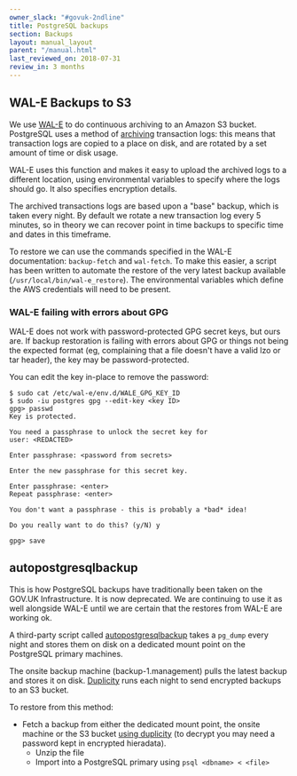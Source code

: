 ```yaml
---
owner_slack: "#govuk-2ndline"
title: PostgreSQL backups
section: Backups
layout: manual_layout
parent: "/manual.html"
last_reviewed_on: 2018-07-31
review_in: 3 months
---
```


## WAL-E Backups to S3

We use [WAL-E](https://github.com/wal-e/wal-e) to do continuous archiving to an Amazon S3 bucket. PostgreSQL uses a method of [archiving](https://www.postgresql.org/docs/9.3/static/continuous-archiving.html)
transaction logs: this means that transaction logs are copied to a place on disk, and are rotated by a set amount of time or disk usage.

WAL-E uses this function and makes it easy to upload the archived logs to a different location, using environmental variables to specify
where the logs should go. It also specifies encryption details.

The archived transactions logs are based upon a "base" backup, which is taken every night. By default we rotate a new transaction log every 5 minutes, so in theory
we can recover point in time backups to specific time and dates in this timeframe.

To restore we can use the commands specified in the WAL-E documentation: `backup-fetch` and `wal-fetch`. To make this easier, a script has been written to automate the
restore of the very latest backup available (`/usr/local/bin/wal-e_restore`). The environmental variables which define the AWS credentials will need to be present.

### WAL-E failing with errors about GPG

WAL-E does not work with password-protected GPG secret keys, but ours
are.  If backup restoration is failing with errors about GPG or things
not being the expected format (eg, complaining that a file doesn't
have a valid lzo or tar header), the key may be password-protected.

You can edit the key in-place to remove the password:

```
$ sudo cat /etc/wal-e/env.d/WALE_GPG_KEY_ID
$ sudo -iu postgres gpg --edit-key <key ID>
gpg> passwd
Key is protected.

You need a passphrase to unlock the secret key for
user: <REDACTED>

Enter passphrase: <password from secrets>

Enter the new passphrase for this secret key.

Enter passphrase: <enter>
Repeat passphrase: <enter>

You don't want a passphrase - this is probably a *bad* idea!

Do you really want to do this? (y/N) y

gpg> save
```

## autopostgresqlbackup

This is how PostgreSQL backups have traditionally been taken on the GOV.UK Infrastructure. It is now deprecated. We are continuing to use it as well alongside WAL-E until we are certain that the restores from WAL-E are working ok.

A third-party script called [autopostgresqlbackup](http://manpages.ubuntu.com/manpages/wily/man8/autopostgresqlbackup.8.html)
takes a `pg_dump` every night and stores them on disk on a dedicated mount point on the PostgreSQL primary machines.

The onsite backup machine (backup-1.management) pulls the latest backup and stores it on disk. [Duplicity](http://duplicity.nongnu.org/)
runs each night to send encrypted backups to an S3 bucket.

To restore from this method:

 - Fetch a backup from either the dedicated mount point, the onsite machine or the S3 bucket [using duplicity](restore-from-offsite-backups.html) (to decrypt you may need a password kept in encrypted hieradata).
   - Unzip the file
   - Import into a PostgreSQL primary using `psql <dbname> < <file>`
